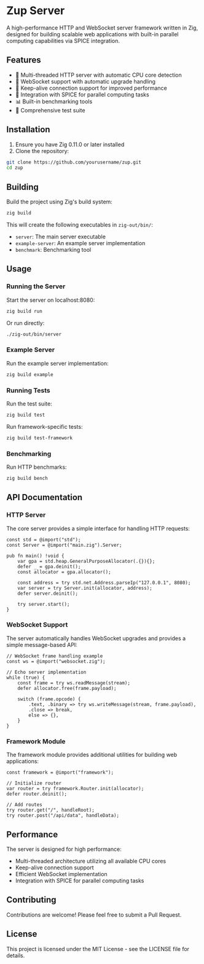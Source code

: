 # Zup Server

A high-performance HTTP and WebSocket server framework written in Zig, designed for building scalable web applications with built-in parallel computing capabilities via SPICE integration.

## Features

- 🚀 Multi-threaded HTTP server with automatic CPU core detection
- 🔌 WebSocket support with automatic upgrade handling
- 💪 Keep-alive connection support for improved performance
- 🔄 Integration with SPICE for parallel computing tasks
- 📊 Built-in benchmarking tools
- 🧪 Comprehensive test suite

## Installation

1. Ensure you have Zig 0.11.0 or later installed
2. Clone the repository:
```bash
git clone https://github.com/yourusername/zup.git
cd zup
```

## Building

Build the project using Zig's build system:

```bash
zig build
```

This will create the following executables in `zig-out/bin/`:
- `server`: The main server executable
- `example-server`: An example server implementation
- `benchmark`: Benchmarking tool

## Usage

### Running the Server

Start the server on localhost:8080:

```bash
zig build run
```

Or run directly:

```bash
./zig-out/bin/server
```

### Example Server

Run the example server implementation:

```bash
zig build example
```

### Running Tests

Run the test suite:

```bash
zig build test
```

Run framework-specific tests:

```bash
zig build test-framework
```

### Benchmarking

Run HTTP benchmarks:

```bash
zig build bench
```

## API Documentation

### HTTP Server

The core server provides a simple interface for handling HTTP requests:

```zig
const std = @import("std");
const Server = @import("main.zig").Server;

pub fn main() !void {
    var gpa = std.heap.GeneralPurposeAllocator(.{}){};
    defer _ = gpa.deinit();
    const allocator = gpa.allocator();

    const address = try std.net.Address.parseIp("127.0.0.1", 8080);
    var server = try Server.init(allocator, address);
    defer server.deinit();

    try server.start();
}
```

### WebSocket Support

The server automatically handles WebSocket upgrades and provides a simple message-based API:

```zig
// WebSocket frame handling example
const ws = @import("websocket.zig");

// Echo server implementation
while (true) {
    const frame = try ws.readMessage(stream);
    defer allocator.free(frame.payload);

    switch (frame.opcode) {
        .text, .binary => try ws.writeMessage(stream, frame.payload),
        .close => break,
        else => {},
    }
}
```

### Framework Module

The framework module provides additional utilities for building web applications:

```zig
const framework = @import("framework");

// Initialize router
var router = try framework.Router.init(allocator);
defer router.deinit();

// Add routes
try router.get("/", handleRoot);
try router.post("/api/data", handleData);
```

## Performance

The server is designed for high performance:
- Multi-threaded architecture utilizing all available CPU cores
- Keep-alive connection support
- Efficient WebSocket implementation
- Integration with SPICE for parallel computing tasks

## Contributing

Contributions are welcome! Please feel free to submit a Pull Request.

## License

This project is licensed under the MIT License - see the LICENSE file for details.
